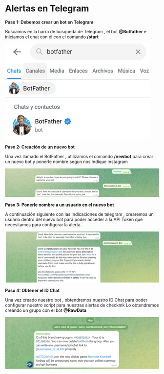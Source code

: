 # Alertas en Telegram

**Paso 1: Debemos crear un bot en Telegram**


Buscamos en la barra de busqueda de Telegram , el bot **@Botfather** e iniciamos el chat con él con el comando **/start**

![image](/img/capturas/Botfather.png)

**Paso 2: Creación de un nuevo bot**

Una vez llamado el BotFather , utilizamos el comando **/newbot** para crear un nuevo bot y ponerle nombre segun nos indique instagram

![image](/img/capturas/newbot.png)

**Paso 3: Ponerle nombre a un usuario en el nuevo bot**

A continuación siguiente con las indicaciones de telegram , crearemos un usuario dentro del nuevo bot para poder acceder a la API Token que necesitamos para configurar la alerta.

![image](/img/capturas/UsuarioApi.png)

**Paso 4: Obtener el ID Chat**

Una vez creado nuestro bot , obtendremos nuestro ID Chat para poder configurar nuestro script para nuestras alertas de checkmk
Lo obtendremos creando un grupo con el bot **@RawData**

![image](/img/capturas/IdChat.png)